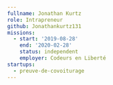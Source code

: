 ```yaml
---
fullname: Jonathan Kurtz
role: Intrapreneur
github: Jonathankurtz131
missions:
  - start: '2019-08-28'
    end: '2020-02-28'
    status: independent
    employer: Codeurs en Liberté
startups:
  - preuve-de-covoiturage
---
```

